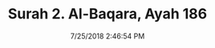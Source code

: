 ---
title       : "Surah 2. Al-Baqara, Ayah 186"
date        : 7/25/2018 2:46:54 PM
draft       : false
type        : "quran"
layout      : "compare"
BookCode    : "CMP"
SurahNumber : "2"
AyahNumber  : "186"
TotalAyah   : "286"
---